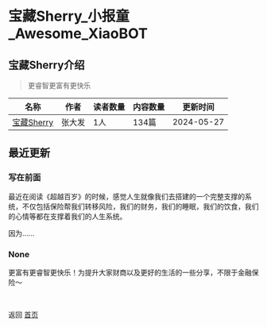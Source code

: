 # 宝藏Sherry_小报童_Awesome_XiaoBOT

## 宝藏Sherry介绍
> 更睿智更富有更快乐  
  


|名称|作者|读者数量|内容数量|更新时间|
|---|---|---|---|---|
|[宝藏Sherry](https://xiaobot.net/p/zsherry666?refer=9c3f1c95-a052-465a-9902-f6d75080262a)|张大发|1人|134篇|2024-05-27|

## 最近更新
### 写在前面

最近在阅读《超越百岁》的时候，感觉人生就像我们去搭建的一个完整支撑的系统，不仅包括保险帮我们转移风险，我们的财务，我们的睡眠，我们的饮食，我们的心情等都在支撑着我们的人生系统。

因为......

### None

更富有更睿智更快乐！为提升大家财商以及更好的生活的一些分享，不限于金融保险～


<a href="https://github.com/Reno9527/awesome-xiaobot" style="color: white; text-decoration: none;">awesome-xiaobot</a>

返回 [首页](../README.md)
